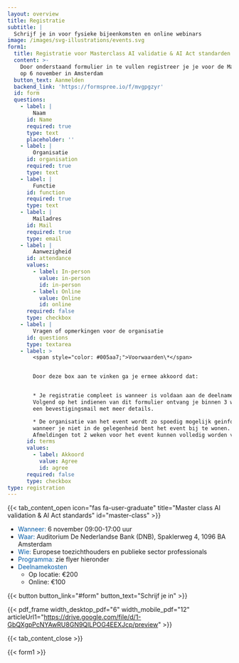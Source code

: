 ```yaml
---
layout: overview
title: Registratie
subtitle: |
  Schrijf je in voor fysieke bijeenkomsten en online webinars
image: /images/svg-illustrations/events.svg
form1:
  title: Registratie voor Masterclass AI validatie & AI Act standarden
  content: >-
    Door onderstaand formulier in te vullen registreer je je voor de Masterclass
    op 6 november in Amsterdam
  button_text: Aanmelden
  backend_link: 'https://formspree.io/f/mvgpgzyr'
  id: form
  questions:
    - label: |
        Naam
      id: Name
      required: true
      type: text
      placeholder: ''
    - label: |
        Organisatie
      id: organisation
      required: true
      type: text
    - label: |
        Functie
      id: function
      required: true
      type: text
    - label: |
        Mailadres
      id: Mail
      required: true
      type: email
    - label: |
        Aanwezigheid
      id: attendance
      values:
        - label: In-person
          value: in-person
          id: in-person
        - label: Online
          value: Online
          id: online
      required: false
      type: checkbox
    - label: |
        Vragen of opmerkingen voor de organisatie
      id: questions
      type: textarea
    - label: >
        <span style="color: #005aa7;">Voorwaarden\*</span>


        Door deze box aan te vinken ga je ermee akkoord dat:


        * Je registratie compleet is wanneer is voldaan aan de deelnamekosten.
        Volgend op het indienen van dit formulier ontvang je binnen 3 werkdagen
        een bevestigingsmail met meer details.

        * De organisatie van het event wordt zo spoedig mogelijk geinformeerd
        wanneer je niet in de gelegenheid bent het event bij te wonen.
        Afmeldingen tot 2 weken voor het event kunnen volledig worden vergoed.
      id: terms
      values:
        - label: Akkoord
          value: Agree
          id: agree
      required: false
      type: checkbox
type: registration
---
```


{{< tab_content_open icon="fas fa-user-graduate" title="Master class AI validation & AI Act standards" id="master-class" >}}

* <span style="color: #005aa7;">Wanneer:</span> 6 november 09:00-17:00 uur
* <span style="color: #005aa7;">Waar:</span> Auditorium De Nederlandse Bank (DNB), Spaklerweg 4, 1096 BA Amsterdam
* <span style="color: #005aa7;">Wie:</span> Europese toezichthouders en publieke sector professionals
* <span style="color: #005aa7;">Programma:</span> zie flyer hieronder
* <span style="color: #005aa7;">Deelnamekosten</span>
  * Op locatie: €200
  * Online: €100

{{< button button_link="#form" button_text="Schrijf je in" >}}

{{< pdf_frame width_desktop_pdf="6" width_mobile_pdf="12" articleUrl1="https://drive.google.com/file/d/1-GbQXgpPcNYAwRU8GN9QlLPOG4EEXJcp/preview" >}}

{{< tab_content_close >}}

{{< form1 >}}
